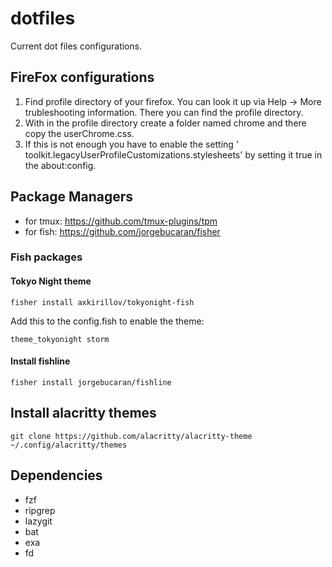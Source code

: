 # dotfiles

Current dot files configurations.

## FireFox configurations

1. Find profile directory of your firefox. You can look it up via Help -> More trubleshooting information. There you can find the profile directory.
2. With in the profile directory create a folder named chrome and there copy the userChrome.css.
3. If this is not enough you have to enable the setting ' toolkit.legacyUserProfileCustomizations.stylesheets' by setting it true in the about:config.

## Package Managers

- for tmux: https://github.com/tmux-plugins/tpm
- for fish: https://github.com/jorgebucaran/fisher

### Fish packages

#### Tokyo Night theme

```shell
fisher install axkirillov/tokyonight-fish
```
Add this to the config.fish to enable the theme:
```shell
theme_tokyonight storm
```

#### Install fishline

```shell
fisher install jorgebucaran/fishline
```
## Install alacritty themes
```shell
git clone https://github.com/alacritty/alacritty-theme ~/.config/alacritty/themes
```


## Dependencies
- fzf
- ripgrep
- lazygit
- bat
- exa
- fd

